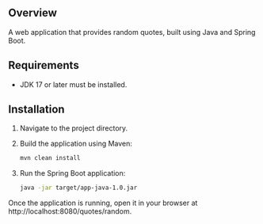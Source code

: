 ## Overview
A web application that provides random quotes, built using Java and Spring Boot.

## Requirements
- JDK 17 or later must be installed.

## Installation

1. Navigate to the project directory.

2. Build the application using Maven:
   ```bash
   mvn clean install

3. Run the Spring Boot application:
    ```bash
   java -jar target/app-java-1.0.jar

Once the application is running, open it in your browser at http://localhost:8080/quotes/random.